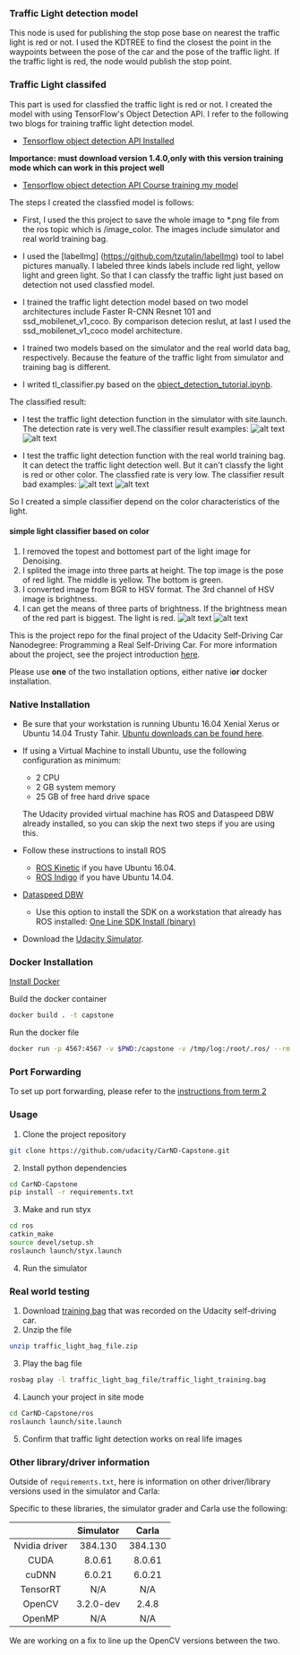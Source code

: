 ### Traffic Light detection model
This node is used for publishing the stop pose base on nearest the traffic light is red or not. I used the KDTREE to find the closest the point in the waypoints between the pose of the car and the pose of the traffic light. If the traffic light is red, the node would publish the stop point. 

### Traffic Light classifed 
This part is used for classfied the traffic light is red or not. I created the model with using TensorFlow's Object Detection API. I refer to the following two blogs for training traffic light detection model.
* [Tensorflow object detection API Installed](https://www.cnblogs.com/zongfa/p/9662832.html)

**Importance: must download version 1.4.0,only with this version training mode which can work in this project well** 
* [Tensorflow object detection API Course training my model](https://www.cnblogs.com/zongfa/p/9663649.html)

The steps I created the classfied model is follows:
* First, I used the this project to save the whole image to *.png file from the ros topic which is /image_color. The images include simulator and real world training bag.

* I used the [labelImg] (https://github.com/tzutalin/labelImg) tool to label pictures manually. I labeled three kinds labels include red light, yellow light and green light. So that I can classfy the traffic light just based on detection not used classfied model. 

* I trained the traffic light detection model based on two model architectures include Faster R-CNN
Resnet 101 and ssd_mobilenet_v1_coco. By comparison detecion reslut, at last I used the ssd_mobilenet_v1_coco model architecture.

* I trained two models based on the simulator and the real world data bag, respectively. Because the feature of the traffic light from simulator and training bag is different.

* I writed tl_classifier.py based on the [object_detection_tutorial.ipynb](https://github.com/tensorflow/models/tree/master/research/object_detection).

The classified result:
* I test the traffic light detection function in the simulator with site.launch. The detection rate is very well.The classifier result examples:
![alt text](./imgs/red_sim.png "red")
![alt text](./imgs/green_sim.png "green")

* I test the traffic light detection function with the real world training bag. It can detect the traffic light detection well. But it can't classfy the light is red or other color. The classfied rate is very low. The classifier result bad examples:
![alt text](./imgs/red_real.png "red")
![alt text](./imgs/green_real.png "green")

So I created a simple classifier depend on the color characteristics of the light. 

#### simple light classifier based on color
1. I removed the topest and bottomest part of the light image for Denoising.
2. I splited the image into three parts at height. The top image is the pose of red light. The middle is yellow. The bottom is green.
3. I converted image from BGR to HSV format. The 3rd channel of HSV image is brightness. 
4. I can get the means of three parts of brightness. If the brightness mean of the red part is biggest. The light is red.
![alt text](./imgs/red_site_op.jpeg "red")
![alt text](./imgs/green_site_op.jpeg "green")

This is the project repo for the final project of the Udacity Self-Driving Car Nanodegree: Programming a Real Self-Driving Car. For more information about the project, see the project introduction [here](https://classroom.udacity.com/nanodegrees/nd013/parts/6047fe34-d93c-4f50-8336-b70ef10cb4b2/modules/e1a23b06-329a-4684-a717-ad476f0d8dff/lessons/462c933d-9f24-42d3-8bdc-a08a5fc866e4/concepts/5ab4b122-83e6-436d-850f-9f4d26627fd9).

Please use **one** of the two installation options, either native i**or** docker installation.

### Native Installation

* Be sure that your workstation is running Ubuntu 16.04 Xenial Xerus or Ubuntu 14.04 Trusty Tahir. [Ubuntu downloads can be found here](https://www.ubuntu.com/download/desktop).
* If using a Virtual Machine to install Ubuntu, use the following configuration as minimum:
  * 2 CPU
  * 2 GB system memory
  * 25 GB of free hard drive space

  The Udacity provided virtual machine has ROS and Dataspeed DBW already installed, so you can skip the next two steps if you are using this.

* Follow these instructions to install ROS
  * [ROS Kinetic](http://wiki.ros.org/kinetic/Installation/Ubuntu) if you have Ubuntu 16.04.
  * [ROS Indigo](http://wiki.ros.org/indigo/Installation/Ubuntu) if you have Ubuntu 14.04.
* [Dataspeed DBW](https://bitbucket.org/DataspeedInc/dbw_mkz_ros)
  * Use this option to install the SDK on a workstation that already has ROS installed: [One Line SDK Install (binary)](https://bitbucket.org/DataspeedInc/dbw_mkz_ros/src/81e63fcc335d7b64139d7482017d6a97b405e250/ROS_SETUP.md?fileviewer=file-view-default)
* Download the [Udacity Simulator](https://github.com/udacity/CarND-Capstone/releases).

### Docker Installation
[Install Docker](https://docs.docker.com/engine/installation/)

Build the docker container
```bash
docker build . -t capstone
```

Run the docker file
```bash
docker run -p 4567:4567 -v $PWD:/capstone -v /tmp/log:/root/.ros/ --rm -it capstone
```

### Port Forwarding
To set up port forwarding, please refer to the [instructions from term 2](https://classroom.udacity.com/nanodegrees/nd013/parts/40f38239-66b6-46ec-ae68-03afd8a601c8/modules/0949fca6-b379-42af-a919-ee50aa304e6a/lessons/f758c44c-5e40-4e01-93b5-1a82aa4e044f/concepts/16cf4a78-4fc7-49e1-8621-3450ca938b77)

### Usage

1. Clone the project repository
```bash
git clone https://github.com/udacity/CarND-Capstone.git
```

2. Install python dependencies
```bash
cd CarND-Capstone
pip install -r requirements.txt
```
3. Make and run styx
```bash
cd ros
catkin_make
source devel/setup.sh
roslaunch launch/styx.launch
```
4. Run the simulator

### Real world testing
1. Download [training bag](https://s3-us-west-1.amazonaws.com/udacity-selfdrivingcar/traffic_light_bag_file.zip) that was recorded on the Udacity self-driving car.
2. Unzip the file
```bash
unzip traffic_light_bag_file.zip
```
3. Play the bag file
```bash
rosbag play -l traffic_light_bag_file/traffic_light_training.bag
```
4. Launch your project in site mode
```bash
cd CarND-Capstone/ros
roslaunch launch/site.launch
```
5. Confirm that traffic light detection works on real life images

### Other library/driver information
Outside of `requirements.txt`, here is information on other driver/library versions used in the simulator and Carla:

Specific to these libraries, the simulator grader and Carla use the following:

|        | Simulator | Carla  |
| :-----------: |:-------------:| :-----:|
| Nvidia driver | 384.130 | 384.130 |
| CUDA | 8.0.61 | 8.0.61 |
| cuDNN | 6.0.21 | 6.0.21 |
| TensorRT | N/A | N/A |
| OpenCV | 3.2.0-dev | 2.4.8 |
| OpenMP | N/A | N/A |

We are working on a fix to line up the OpenCV versions between the two.

